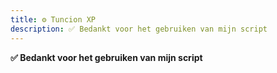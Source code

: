 ```yaml
---
title: ⚙️ Tuncion XP
description: ✅ Bedankt voor het gebruiken van mijn script
---
```


**✅ Bedankt voor het gebruiken van mijn script**